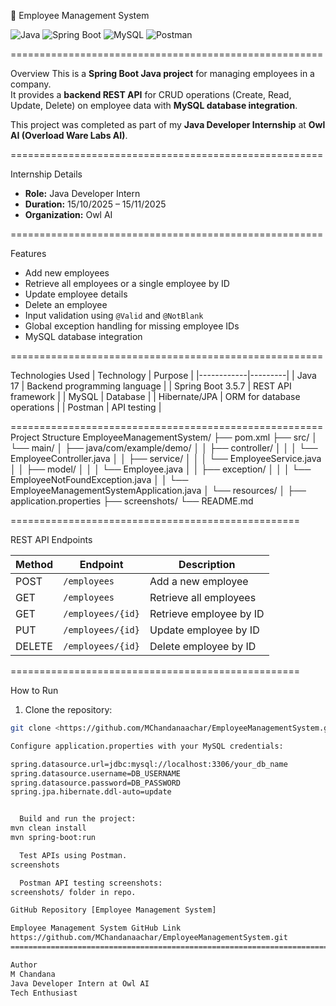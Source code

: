 🏢 Employee Management System

![Java](https://img.shields.io/badge/Java-17-orange)
![Spring Boot](https://img.shields.io/badge/Spring_Boot-3.5.7-brightgreen)
![MySQL](https://img.shields.io/badge/MySQL-8-blue)
![Postman](https://img.shields.io/badge/Postman-API-orange)

======================================================

 Overview
This is a **Spring Boot Java project** for managing employees in a company.  
It provides a **backend REST API** for CRUD operations (Create, Read, Update, Delete) on employee data with **MySQL database integration**.

This project was completed as part of my **Java Developer Internship** at **Owl AI (Overload Ware Labs AI)**.

======================================================

 Internship Details
- **Role:** Java Developer Intern  
- **Duration:** 15/10/2025 – 15/11/2025  
- **Organization:** Owl AI  

======================================================

 Features
- Add new employees
- Retrieve all employees or a single employee by ID
- Update employee details
- Delete an employee
- Input validation using `@Valid` and `@NotBlank`
- Global exception handling for missing employee IDs
- MySQL database integration

======================================================

 Technologies Used
| Technology | Purpose |
|------------|---------|
| Java 17 | Backend programming language |
| Spring Boot 3.5.7 | REST API framework |
| MySQL | Database |
| Hibernate/JPA | ORM for database operations |
| Postman | API testing |

======================================================
 Project Structure
EmployeeManagementSystem/
├── pom.xml
├── src/
│   └── main/
│       ├── java/com/example/demo/
│       │   ├── controller/
│       │   │   └── EmployeeController.java
│       │   ├── service/
│       │   │   └── EmployeeService.java
│       │   ├── model/
│       │   │   └── Employee.java
│       │   ├── exception/
│       │   │   └── EmployeeNotFoundException.java
│       │   └── EmployeeManagementSystemApplication.java
│       └── resources/
│           ├── application.properties
├── screenshots/
└── README.md

==================================================

 REST API Endpoints

| Method | Endpoint | Description |
|--------|----------|-------------|
| POST | `/employees` | Add a new employee |
| GET | `/employees` | Retrieve all employees |
| GET | `/employees/{id}` | Retrieve employee by ID |
| PUT | `/employees/{id}` | Update employee by ID |
| DELETE | `/employees/{id}` | Delete employee by ID |

==================================================

 How to Run

1. Clone the repository:

```bash
git clone <https://github.com/MChandanaachar/EmployeeManagementSystem.git>

Configure application.properties with your MySQL credentials:

spring.datasource.url=jdbc:mysql://localhost:3306/your_db_name
spring.datasource.username=DB_USERNAME
spring.datasource.password=DB_PASSWORD
spring.jpa.hibernate.ddl-auto=update


  Build and run the project:
mvn clean install
mvn spring-boot:run

  Test APIs using Postman.
screenshots

  Postman API testing screenshots:
screenshots/ folder in repo.

GitHub Repository [Employee Management System]

Employee Management System GitHub Link
https://github.com/MChandanaachar/EmployeeManagementSystem.git
===================================================================================================================================================

Author
M Chandana
Java Developer Intern at Owl AI
Tech Enthusiast
